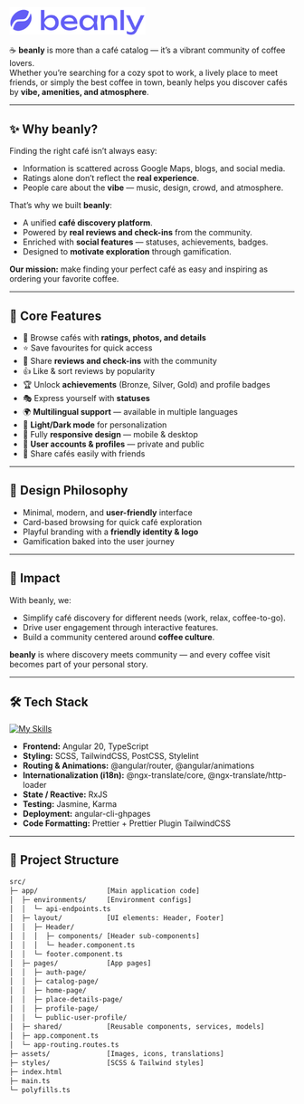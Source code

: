 <p>
  <img src="./src/assets/logo.svg" alt="Logo" width="240"/>
</p>

☕ **beanly** is more than a café catalog — it’s a vibrant community of coffee lovers.  
Whether you’re searching for a cozy spot to work, a lively place to meet friends, or simply the best coffee in town, beanly helps you discover cafés by **vibe, amenities, and atmosphere**.  

---

## ✨ Why beanly?

Finding the right café isn’t always easy:  

- Information is scattered across Google Maps, blogs, and social media.  
- Ratings alone don’t reflect the **real experience**.  
- People care about the **vibe** — music, design, crowd, and atmosphere.  

That’s why we built **beanly**:  

- A unified **café discovery platform**.  
- Powered by **real reviews and check-ins** from the community.  
- Enriched with **social features** — statuses, achievements, badges.  
- Designed to **motivate exploration** through gamification.  

**Our mission:** make finding your perfect café as easy and inspiring as ordering your favorite coffee.  

---

## 🚀 Core Features

- 📍 Browse cafés with **ratings, photos, and details**  
- ⭐ Save favourites for quick access  
- 📝 Share **reviews and check-ins** with the community  
- 👍 Like & sort reviews by popularity  
- 🏆 Unlock **achievements** (Bronze, Silver, Gold) and profile badges  
- 🎭 Express yourself with **statuses**  
- 🌍 **Multilingual support** — available in multiple languages  
- 🌙 **Light/Dark mode** for personalization  
- 📱 Fully **responsive design** — mobile & desktop  
- 👤 **User accounts & profiles** — private and public  
- 🔗 Share cafés easily with friends  

---

## 🎨 Design Philosophy

- Minimal, modern, and **user-friendly** interface  
- Card-based browsing for quick café exploration  
- Playful branding with a **friendly identity & logo**  
- Gamification baked into the user journey  

---

## 🌟 Impact

With beanly, we:  

- Simplify café discovery for different needs (work, relax, coffee-to-go).  
- Drive user engagement through interactive features.  
- Build a community centered around **coffee culture**.  

**beanly** is where discovery meets community — and every coffee visit becomes part of your personal story.  

---

## 🛠 Tech Stack  
[![My Skills](https://skillicons.dev/icons?i=angular,tailwind,ts,html,css,sass,vscode,github,figma)](https://skillicons.dev)

- **Frontend:** Angular 20, TypeScript  
- **Styling:** SCSS, TailwindCSS, PostCSS, Stylelint  
- **Routing & Animations:** @angular/router, @angular/animations  
- **Internationalization (i18n):** @ngx-translate/core, @ngx-translate/http-loader  
- **State / Reactive:** RxJS  
- **Testing:** Jasmine, Karma  
- **Deployment:** angular-cli-ghpages  
- **Code Formatting:** Prettier + Prettier Plugin TailwindCSS  

---

## 📁 Project Structure

```text
src/
├─ app/                 [Main application code]
│  ├─ environments/     [Environment configs]
│  │  └─ api-endpoints.ts
│  ├─ layout/           [UI elements: Header, Footer]
│  │  ├─ Header/
│  │  │  ├─ components/ [Header sub-components]
│  │  │  └─ header.component.ts
│  │  └─ footer.component.ts
│  ├─ pages/            [App pages]
│  │  ├─ auth-page/
│  │  ├─ catalog-page/
│  │  ├─ home-page/
│  │  ├─ place-details-page/
│  │  ├─ profile-page/
│  │  └─ public-user-profile/
│  ├─ shared/           [Reusable components, services, models]
│  ├─ app.component.ts
│  └─ app-routing.routes.ts
├─ assets/              [Images, icons, translations]
├─ styles/              [SCSS & Tailwind styles]
├─ index.html
├─ main.ts
└─ polyfills.ts
